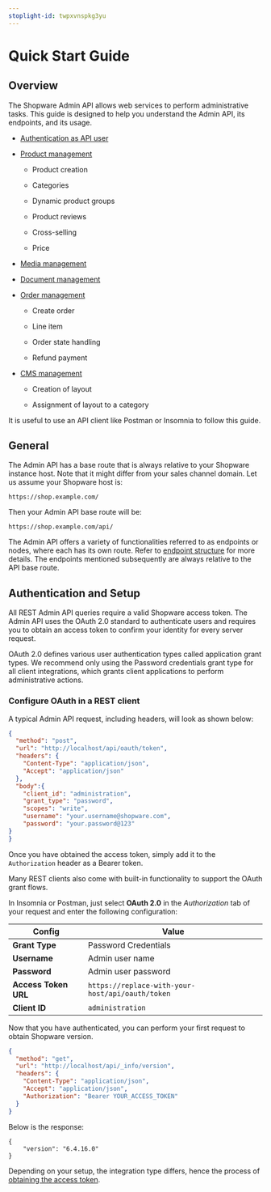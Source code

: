 ```yaml
---
stoplight-id: twpxvnspkg3yu
---
```


# Quick Start Guide

## Overview

The Shopware Admin API allows web services to perform administrative tasks. This guide is designed to help you understand the Admin API, its endpoints, and its usage.

* [Authentication as API user](01-introduction.md#authentication-and-setup)

* [Product management](02-product-management.md)

    * Product creation

    * Categories

    * Dynamic product groups

    * Product reviews

    * Cross-selling

    * Price

* [Media management](03-media-handling.md)

* [Document management](04-document-management.md)

* [Order management](05-order-management.md)

    * Create order

    * Line item

    * Order state handling
    
    * Refund payment

* [CMS management](06-cms-handling.md)

    * Creation of layout

    * Assignment of layout to a category

It is useful to use an API client like Postman or Insomnia to follow this guide.

## General

The Admin API has a base route that is always relative to your Shopware instance host. Note that it might differ from your sales channel domain. Let us assume your Shopware host is:

```
https://shop.example.com/
```

Then your Admin API base route will be:

```
https://shop.example.com/api/
```

The Admin API offers a variety of functionalities referred to as endpoints or nodes, where each has its own route. Refer to [endpoint structure](https://shopware.stoplight.io/docs/admin-api/ZG9jOjEyMzA1ODA5-endpoint-structure) for more details. The endpoints mentioned subsequently are always relative to the API base route.

## Authentication and Setup

All REST Admin API queries require a valid Shopware access token. The Admin API uses the OAuth 2.0 standard to authenticate users and requires you to obtain an access token to confirm your identity for every server request.

OAuth 2.0 defines various user authentication types called application grant types. We recommend only using the Password credentials grant type for all client integrations, which grants client applications to perform administrative actions.

### Configure OAuth in a REST client

A typical Admin API request, including headers, will look as shown below:

```json http
{
  "method": "post",
  "url": "http://localhost/api/oauth/token",
  "headers": {
    "Content-Type": "application/json",
    "Accept": "application/json"
  },
  "body":{
    "client_id": "administration",
    "grant_type": "password",
    "scopes": "write",
    "username": "your.username@shopware.com",
    "password": "your.password@123"
}
}
```

Once you have obtained the access token, simply add it to the `Authorization` header as a Bearer token.

Many REST clients also come with built-in functionality to support the OAuth grant flows.

In Insomnia or Postman, just select **OAuth 2.0** in the *Authorization* tab of your request and enter the following configuration:

| Config               | Value                                             |
|--------------------- | ------------------------------------------------- |
| **Grant Type**       | Password Credentials                              |
| **Username**         | Admin user name                                   |
| **Password**         | Admin user password                               |
| **Access Token URL** | `https://replace-with-your-host/api/oauth/token`  |
| **Client ID**        | `administration`                                  |

Now that you have authenticated, you can perform your first request to obtain Shopware version.

```json http
{
  "method": "get",
  "url": "http://localhost/api/_info/version",
  "headers": {
    "Content-Type": "application/json",
    "Accept": "application/json",
    "Authorization": "Bearer YOUR_ACCESS_TOKEN"
  }
}
```

Below is the response:

```
{
    "version": "6.4.16.0"
}
```

Depending on your setup, the integration type differs, hence the process of [obtaining the access token](https://shopware.stoplight.io/docs/admin-api/ZG9jOjEwODA3NjQx-authentication#obtain-an-access-token).
